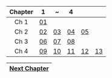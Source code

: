| Chapter | 1 | ~ | 4 | | |
|:---:|:---:|:---:|:---:|:---:|:---:|
| Ch 1 | [01](https://detegice.github.io/chapter1-01-about-java/) |
| Ch 2 | [02](https://detegice.github.io/chapter2-01-basic-structure-of-java-program/) | [03](https://detegice.github.io/chapter2-02-literal-constant-and-data-type-conversion/) | [04](https://detegice.github.io/chapter2-03-input-and-operators/) | [05](https://detegice.github.io/chapter2-04-if-else-switch-case/)|
| Ch 3 | [06](https://detegice.github.io/chapter3-01-loop/) | [07](https://detegice.github.io/chapter3-02-array/) | [08](https://detegice.github.io/chapter3-03-exception/) |
| Ch 4 | [09](https://detegice.github.io/chapter4-01-object-oriented-programming/) | [10](https://detegice.github.io/chapter4-02-class-and-object/) | [11](https://detegice.github.io/chapter4-03-object-array-and-method-overloading/) | [12](https://detegice.github.io/chapter4-04-garbage-collection-and-access-modifier/) | [13](https://detegice.github.io/chapter4-05-static-and-final/) |

| [Next Chapter](https://detegice.github.io/chapter5-01-inheritance/) |
|:---:|
